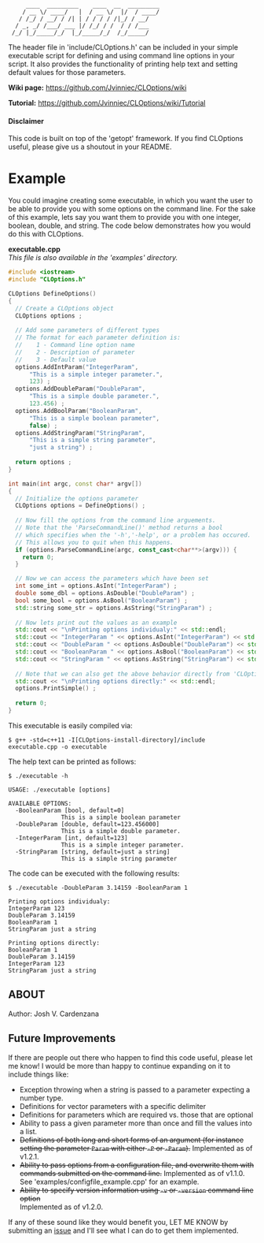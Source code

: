          ____  _________    ____  __  _________
        / __ \/ ____/   |  / __ \/  |/  / ____/
       / /_/ / __/ / /| | / / / / /|_/ / __/   
      / _, _/ /___/ ___ |/ /_/ / /  / / /___   
     /_/ |_/_____/_/  |_/_____/_/  /_/_____/                                      

The header file in 'include/CLOptions.h' can be included in your
simple executable script for defining and using command line
options in your script. It also provides the functionality of
printing help text and setting default values for those parameters.

**Wiki page:** https://github.com/Jvinniec/CLOptions/wiki

**Tutorial:** https://github.com/Jvinniec/CLOptions/wiki/Tutorial

#### Disclaimer ####
This code is built on top of the 'getopt' framework. If you find CLOptions useful, please give us a shoutout in your README.

# Example #
You could imagine creating some executable, in which you want the
user to be able to provide you with some options on the command line. For the sake of this example, lets say you want them to provide you with one integer, boolean, double, and string. The code below demonstrates how you would do this with CLOptions.

<b>executable.cpp</b></br>
*This file is also available in the 'examples' directory.*
```c++
#include <iostream>
#include "CLOptions.h"

CLOptions DefineOptions() 
{
  // Create a CLOptions object
  CLOptions options ;
  
  // Add some parameters of different types
  // The format for each parameter definition is:
  //    1 - Command line option name
  //    2 - Description of parameter
  //    3 - Default value
  options.AddIntParam("IntegerParam",
      "This is a simple integer parameter.",
      123) ;
  options.AddDoubleParam("DoubleParam",
      "This is a simple double parameter.",
      123.456) ;
  options.AddBoolParam("BooleanParam",
      "This is a simple boolean parameter",
      false) ;
  options.AddStringParam("StringParam",
      "This is a simple string parameter",
      "just a string") ;
      
  return options ;
}

int main(int argc, const char* argv[])
{
  // Initialize the options parameter
  CLOptions options = DefineOptions() ;
  
  // Now fill the options from the command line arguements.
  // Note that the 'ParseCommandLine()' method returns a bool
  // which specifies when the '-h','-help', or a problem has occured.
  // This allows you to quit when this happens.
  if (options.ParseCommandLine(argc, const_cast<char**>(argv))) {
    return 0;
  }

  // Now we can access the parameters which have been set
  int some_int = options.AsInt("IntegerParam") ;
  double some_dbl = options.AsDouble("DoubleParam") ;
  bool some_bool = options.AsBool("BooleanParam") ;
  std::string some_str = options.AsString("StringParam") ;
  
  // Now lets print out the values as an example
  std::cout << "\nPrinting options individualy:" << std::endl;
  std::cout << "IntegerParam " << options.AsInt("IntegerParam") << std::endl;
  std::cout << "DoubleParam " << options.AsDouble("DoubleParam") << std::endl;
  std::cout << "BooleanParam " << options.AsBool("BooleanParam") << std::endl;
  std::cout << "StringParam " << options.AsString("StringParam") << std::endl;
  
  // Note that we can also get the above behavior directly from 'CLOptions::PrintSimple()'
  std::cout << "\nPrinting options directly:" << std::endl;
  options.PrintSimple() ;
  
  return 0;
}
```
This executable is easily compiled via:
```
$ g++ -std=c++11 -I[CLOptions-install-directory]/include executable.cpp -o executable
```
The help text can be printed as follows:
```
$ ./executable -h

USAGE: ./executable [options]

AVAILABLE OPTIONS:
  -BooleanParam [bool, default=0]
               This is a simple boolean parameter 
  -DoubleParam [double, default=123.456000]
               This is a simple double parameter. 
  -IntegerParam [int, default=123]
               This is a simple integer parameter. 
  -StringParam [string, default=just a string]
               This is a simple string parameter
```
The code can be executed with the following results:
```
$ ./executable -DoubleParam 3.14159 -BooleanParam 1

Printing options individualy:
IntegerParam 123
DoubleParam 3.14159
BooleanParam 1
StringParam just a string

Printing options directly:
BooleanParam 1
DoubleParam 3.14159
IntegerParam 123
StringParam just a string
```
## ABOUT ##
Author: Josh V. Cardenzana

## Future Improvements ##
If there are people out there who happen to find this code useful, please let me know! I would be more than happy to continue expanding on it to include things like:
* Exception throwing when a string is passed to a parameter expecting a number type.
* Definitions for vector parameters with a specific delimiter
* Definitions for parameters which are required vs. those that are optional
* Ability to pass a given parameter more than once and fill the values into a list.
* ~~Definitions of both long and short forms of an argument (for instance setting the parameter `Param` with either `-P` or `-Param`).~~ Implemented as of v1.2.1.
* ~~Ability to pass options from a configuration file, and overwrite them with commands submitted on the command line.~~   Implemented as of v1.1.0. See 'examples/configfile_example.cpp' for an example.
* ~~Ability to specify version information using `-v` or `-version` command line option~~  
Implemented as of v1.2.0.

If any of these sound like they would benefit you, LET ME KNOW by submitting an [issue](https://github.com/Jvinniec/CLOptions/issues) and I'll see what I can do to get them implemented.
